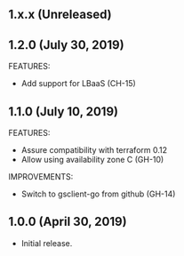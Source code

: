 ## 1.x.x (Unreleased)

## 1.2.0 (July 30, 2019)

FEATURES:

* Add support for LBaaS (CH-15)

## 1.1.0 (July 10, 2019)

FEATURES:

* Assure compatibility with terraform 0.12
* Allow using availability zone C (GH-10)

IMPROVEMENTS:

* Switch to gsclient-go from github (GH-14)

## 1.0.0 (April 30, 2019)

* Initial release.
